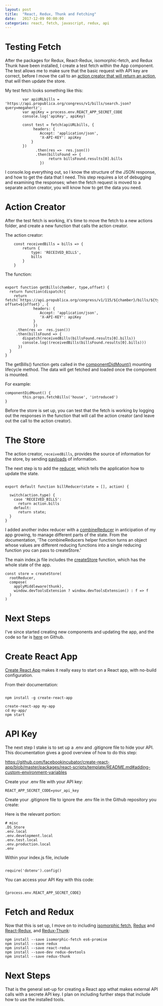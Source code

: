 ```yaml
---
layout: post
title:  "React, Redux, Thunk and Fetching"
date:   2017-12-09 00:00:00
categories: react, fetch, javascript, redux, api
---
```


# Testing Fetch

After the packages for Redux, React-Redux, isomorphic-fetch, and Redux Thunk have been installed, I create a test fetch within the App component. The test allows me to make sure that the basic request with API key are correct, before I move the call to an [action creator that will return an action](https://redux.js.org/docs/basics/Actions.html), that will then update the store. 

My test fetch looks something like this: 

```	
		var apiURLbills = 'https://api.propublica.org/congress/v1/bills/search.json?query=megahertz';
		var apiKey = process.env.REACT_APP_SECRET_CODE
		console.log('apiKey', apiKey)
    	
    	const test = fetch(apiURLbills, {
    		 headers: {
        		Accept: 'application/json',
        		'X-API-KEY': apiKey
      		}
      	})
		      .then(res =>  res.json())
		      .then(billsFound => {
        			return billsFound.results[0].bills                	
    			})

```

I console.log everything out, so I know the structure of the JSON response, and how to get the data that I need. This step requires a lot of debugging and examining the responses; when the fetch request is moved to a separate action creator, you will know how to get the data you need. 

# Action Creator 

After the test fetch is working, it's time to move the fetch to a new actions folder, and create a new function that calls the action creator. 

The action creator: 

```
	const receivedBills = bills => {  
	  	return {
	    	type: 'RECEIVED_BILLS',
	    	bills
	  	}
	}

```

The function: 

```

export function getBills(chamber, type,offset) {      
  return function(dispatch){                    
    return fetch(`https://api.propublica.org/congress/v1/115/${chamber}/bills/${type}.json?offset=${offset}`, {
    		 headers: {
        		Accept: 'application/json',
        		'X-API-KEY': apiKey
      		 }
      		 })     
	 .then(res =>  res.json())
	 .then(billsFound => {     	     	
     	dispatch(receivedBills(billsFound.results[0].bills))
     	console.log((receivedBills(billsFound.results[0].bills)))
	  })   
  }
}

```

The getBills() function gets called in the [componentDidMount()](https://reactjs.org/docs/react-component.html#componentdidmount) mounting lifecycle method. The data will get fetched and loaded once the component is mounted. 

For example: 

```
componentDidMount() {    	
    	this.props.fetchBills('house', 'introduced')	  
}

```

Before the store is set up, you can test that the fetch is working by logging out the responses in the function that will call the action creator (and leave out the call to the action creator). 

# The Store

The action creator, `receivedBills`, provides the source of information for the store, by sending [payloads](https://en.wikipedia.org/wiki/Payload_(computing)) of information. 

The next step is to add the [reducer](https://redux.js.org/docs/basics/Reducers.html), which tells the application how to update the state. 

```

export default function billReducer(state = [], action) {
  
  switch(action.type) {
  	case 'RECEIVED_BILLS':    
      return action.bills          
    default:       
      return state;
  }  
}

``` 

I added another index reducer with a [combineReducer](https://redux.js.org/docs/api/combineReducers.html) in anticipation of my app growing, to manage different parts of the state. From the documentation, 'The combineReducers helper function turns an object whose values are different reducing functions into a single reducing function you can pass to createStore.'

The main index.js file includes the [createStore](https://github.com/reactjs/redux/blob/master/docs/api/createStore.md) function, which has the whole state of the app. 

```
const store = createStore(
  rootReducer,
  compose(
    applyMiddleware(thunk),
    window.devToolsExtension ? window.devToolsExtension() : f => f
  )
)

```

# Next Steps

I've since started creating new components and updating the app, and the code so far is [here](https://github.com/nadinesk/congress-bills) on Github. 






# Create React App

[Create React App](https://github.com/facebookincubator/create-react-app) makes it really easy to start on a React app, with no-build configuration. 

From their documentation: 

```

npm install -g create-react-app

create-react-app my-app
cd my-app/
npm start

```

# API Key

The next step I stake is to set up a .env and .gitignore file to hide your API. This documentation gives a good overview of how to do this step: 

https://github.com/facebookincubator/create-react-app/blob/master/packages/react-scripts/template/README.md#adding-custom-environment-variables

Create your .env file with your API key: 

```
REACT_APP_SECRET_CODE=your_api_key

```

Create your .gitignore file to ignore the .env file in the Github repository you create: 

Here is the relevant portion: 

```
# misc
.DS_Store
.env.local
.env.development.local
.env.test.local
.env.production.local
.env

```

Within your index.js file, include

```

require('dotenv').config()

```

You can access your API Key with this code: 

```

{process.env.REACT_APP_SECRET_CODE}

```

# Fetch and Redux

Now that this is set up, I move on to including [isomorphic fetch](https://github.com/matthew-andrews/isomorphic-fetch), [Redux](https://redux.js.org/) and [React-Redux](https://github.com/reactjs/react-redux), and [Redux-Thunk](https://github.com/gaearon/redux-thunk): 

```
npm install --save isomorphic-fetch es6-promise
npm install --save redux
npm install --save react-redux
npm install --save-dev redux-devtools
npm install --save redux-thunk

```

# Next Steps

That is the general set-up for creating a React app wthat makes external API calls with a secrete API key. I plan on including further steps that include how to use the installed tools. 